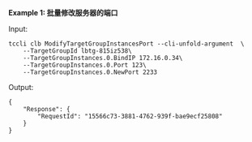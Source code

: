 **Example 1: 批量修改服务器的端口**



Input: 

```
tccli clb ModifyTargetGroupInstancesPort --cli-unfold-argument  \
    --TargetGroupId lbtg-815iz538\
    --TargetGroupInstances.0.BindIP 172.16.0.34\
    --TargetGroupInstances.0.Port 123\
    --TargetGroupInstances.0.NewPort 2233
```

Output: 
```
{
    "Response": {
        "RequestId": "15566c73-3881-4762-939f-bae9ecf25808"
    }
}
```


